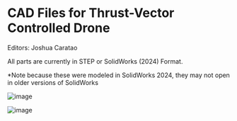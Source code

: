 # CAD Files for Thrust-Vector Controlled Drone
Editors: Joshua Caratao

All parts are currently in STEP or SolidWorks (2024) Format. 

*Note because these were modeled in SolidWorks 2024, they may not open in older versions of SolidWorks

![image](https://github.com/user-attachments/assets/671365e4-eb9f-4c4e-b3c2-1ab50c81c201)

![image](https://github.com/user-attachments/assets/8e36302b-3f7b-46ba-9139-72947a6fe1e6)
